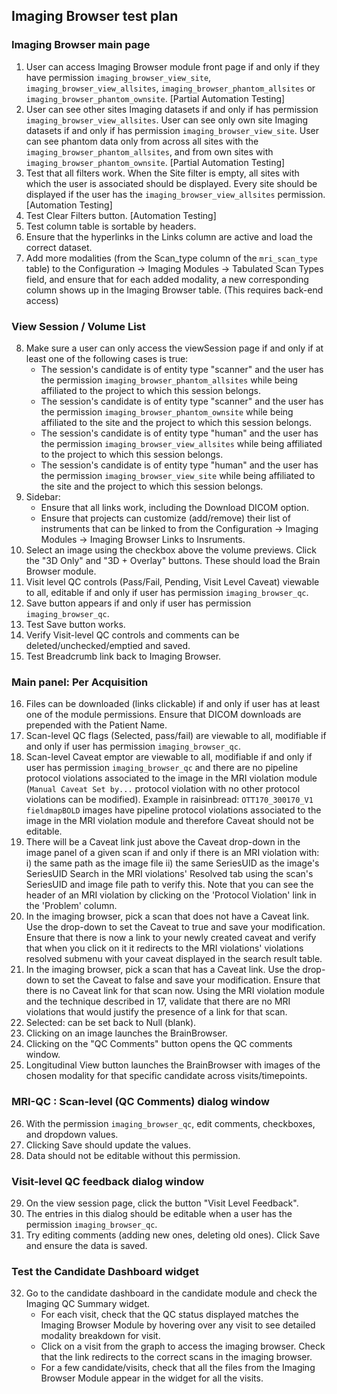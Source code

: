 ## Imaging Browser test plan
	
### Imaging Browser main page
1. User can access Imaging Browser module front page if and only if they have permission `imaging_browser_view_site`, `imaging_browser_view_allsites`, `imaging_browser_phantom_allsites` or `imaging_browser_phantom_ownsite`.
 [Partial Automation Testing]
2. User can see other sites Imaging datasets if and only if has permission `imaging_browser_view_allsites`. User can see only own site Imaging datasets if and only if has permission `imaging_browser_view_site`. User can see phantom data only from across all sites with the `imaging_browser_phantom_allsites`, and from own sites with `imaging_browser_phantom_ownsite`. 
 [Partial Automation Testing]
3. Test that all filters work. When the Site filter is empty, all sites with which the user is associated should be displayed. Every site should be displayed if the user has the `imaging_browser_view_allsites` permission.
[Automation Testing]
4. Test Clear Filters button. [Automation Testing]
5. Test column table is sortable by headers.
6. Ensure that the hyperlinks in the Links column are active and load the correct dataset.
7. Add more modalities (from the Scan_type column of the `mri_scan_type` table) to the Configuration -> Imaging Modules -> Tabulated Scan Types field, and ensure that for each added modality, a new corresponding column shows up in the Imaging Browser table. (This requires back-end access)

### View Session / Volume List
8. Make sure a user can only access the viewSession page if and only if at least one of the following cases is true:
   - The session's candidate is of entity type "scanner" and the user has the permission `imaging_browser_phantom_allsites` while being affiliated to the project to which this session belongs.
   - The session's candidate is of entity type "scanner" and the user has the permission `imaging_browser_phantom_ownsite` while being affiliated to the site and the project to which this session belongs.
   - The session's candidate is of entity type "human" and the user has the permission `imaging_browser_view_allsites` while being affiliated to the project to which this session belongs.
   - The session's candidate is of entity type "human" and the user has the permission `imaging_browser_view_site` while being affiliated to the site and the project to which this session belongs.
9. Sidebar:  
   - Ensure that all links work, including the Download DICOM option. 
   - Ensure that projects can customize (add/remove) their list of instruments that can be linked to from the Configuration -> Imaging Modules -> Imaging Browser Links to Insruments.
10. Select an image using the checkbox above the volume previews. Click the "3D Only" and "3D + Overlay" buttons. These should load the Brain Browser module.
11. Visit level QC controls (Pass/Fail, Pending, Visit Level Caveat) viewable to all, editable if and only if user has permission `imaging_browser_qc`.
12. Save button appears if and only if user has permission `imaging_browser_qc`.
13. Test Save button works.
14. Verify Visit-level QC controls and comments can be deleted/unchecked/emptied and saved.
15. Test Breadcrumb link back to Imaging Browser.

### Main panel:  Per Acquisition
16. Files can be downloaded (links clickable) if and only if user has at least one of the module permissions. Ensure that DICOM downloads are
prepended with the Patient Name.
17. Scan-level QC flags (Selected, pass/fail) are viewable to all, modifiable if and only if user has permission `imaging_browser_qc`.
18. Scan-level Caveat emptor are viewable to all, modifiable if and only if user has permission `imaging_browser_qc` and there are no
    pipeline protocol violations associated to the image in the MRI violation module (`Manual Caveat Set by...` protocol violation
    with no other protocol violations can be modified). Example in raisinbread: `OTT170_300170_V1` `fieldmapBOLD` images have
    pipeline protocol violations associated to the image in the MRI violation module and therefore Caveat should not be editable.
19. There will be a Caveat link just above the Caveat drop-down in the image panel of a given scan if and only if there is an MRI violation with:
       i) the same path as the image file
       ii) the same SeriesUID as the image's SeriesUID
    Search in the MRI violations' Resolved tab using the scan's SeriesUID and image file path to verify this. Note that you can see the header
    of an MRI violation by clicking on the 'Protocol Violation' link in the 'Problem' column.
20. In the imaging browser, pick a scan that does not have a Caveat link. Use the drop-down to set the Caveat to true and save your modification.
    Ensure that there is now a link to your newly created caveat and verify that when you click on it it redirects to the MRI violations' violations
    resolved submenu with your caveat displayed in the search result table.
21. In the imaging browser, pick a scan that has a Caveat link. Use the drop-down to set the Caveat to false and save your modification.
    Ensure that there is no Caveat link for that scan now. Using the MRI violation module and the technique described in 17, validate that there
    are no MRI violations that would justify the presence of a link for that scan.
22. Selected:  can be set back to Null (blank).
23. Clicking on an image launches the BrainBrowser.
24. Clicking on the "QC Comments" button opens the QC comments window.
25. Longitudinal View button launches the BrainBrowser with images of the chosen modality for that specific candidate across visits/timepoints.

### MRI-QC : Scan-level (QC Comments) dialog window
26. With the permission `imaging_browser_qc`, edit comments, checkboxes, and dropdown values. 
27. Clicking Save should update the values.
28. Data should not be editable without this permission.

### Visit-level QC feedback dialog window
29. On the view session page, click the button "Visit Level Feedback".
30. The entries in this dialog should be editable when a user has the permission `imaging_browser_qc`.
31. Try editing comments (adding new ones, deleting old ones). Click Save and ensure the data is saved.

### Test the Candidate Dashboard widget
32. Go to the candidate dashboard in the candidate module and check the Imaging QC Summary widget.
    - For each visit, check that the QC status displayed matches the Imaging Browser Module by hovering over any visit to see detailed modality breakdown for visit.
    - Click on a visit from the graph to access the imaging browser. Check that the link redirects to the correct scans in the imaging browser.
    - For a few candidate/visits, check that all the files from the Imaging Browser Module appear in the widget for all the visits.

